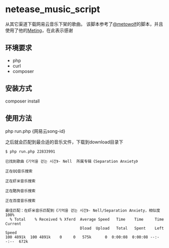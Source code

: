 # netease_music_script

从其它渠道下载网易云音乐下架的歌曲。
该脚本参考了[@metowolf](https://github.com/metowolf)的脚本，并且使用了他的[Meting](https://github.com/metowolf/Meting)，在此表示感谢 

## 环境要求
- php
- curl
- composer

## 安装方式

composer install

## 使用方法

php run.php {网易云song-id} 

之后就会匹配到最合适的音乐文件，下载到download目录下

```
$ php run.php 22833991

已找到歌曲《기억을 걷는 시간》- Nell  所属专辑《Separation Anxiety》

正在QQ音乐搜索

正在虾米音乐搜索

正在酷狗音乐搜索

正在百度音乐搜索

最佳匹配：在虾米音乐匹配到《기억을 걷는 시간》- Nell/Separation Anxiety，相似度 100%
  % Total    % Received % Xferd  Average Speed   Time    Time     Time  Current
                                 Dload  Upload   Total   Spent    Left  Speed
100 4891k  100 4891k    0     0   575k      0  0:00:08  0:00:08 --:--:--  672k

```
